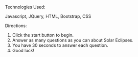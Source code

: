 Technologies Used:

Javascript, JQuery, HTML, Bootstrap, CSS

Directions:
1. Click the start button to begin.
2. Answer as many questions as you can about Solar Eclipses.
3. You have 30 seconds to answer each question. 
4. Good luck!


